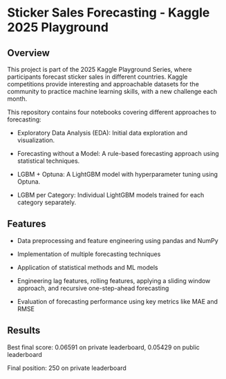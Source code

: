 # Sticker Sales Forecasting - Kaggle 2025 Playground

## Overview  

This project is part of the 2025 Kaggle Playground Series, where participants forecast sticker sales in different countries. Kaggle competitions provide interesting and approachable datasets for the community to practice machine learning skills, with a new challenge each month.

This repository contains four notebooks covering different approaches to forecasting:

- Exploratory Data Analysis (EDA): Initial data exploration and visualization.

- Forecasting without a Model: A rule-based forecasting approach using statistical techniques.

- LGBM + Optuna: A LightGBM model with hyperparameter tuning using Optuna.

- LGBM per Category: Individual LightGBM models trained for each category separately.

## Features

- Data preprocessing and feature engineering using pandas and NumPy

- Implementation of multiple forecasting techniques

- Application of statistical methods and ML models

- Engineering lag features, rolling features, applying a sliding window approach, and recursive one-step-ahead forecasting

- Evaluation of forecasting performance using key metrics like MAE and RMSE

## Results

Best final score: 0.06591 on private leaderboard, 0.05429 on public leaderboard

Final position: 250 on private leaderboard
